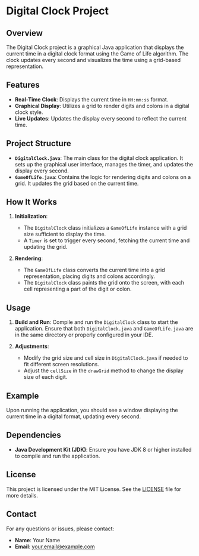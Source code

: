 # Digital Clock Project

## Overview

The Digital Clock project is a graphical Java application that displays the current time in a digital clock format using the Game of Life algorithm. The clock updates every second and visualizes the time using a grid-based representation.

## Features

- **Real-Time Clock**: Displays the current time in `HH:mm:ss` format.
- **Graphical Display**: Utilizes a grid to render digits and colons in a digital clock style.
- **Live Updates**: Updates the display every second to reflect the current time.

## Project Structure

- **`DigitalClock.java`**: The main class for the digital clock application. It sets up the graphical user interface, manages the timer, and updates the display every second.
- **`GameOfLife.java`**: Contains the logic for rendering digits and colons on a grid. It updates the grid based on the current time.

## How It Works

1. **Initialization**: 
   - The `DigitalClock` class initializes a `GameOfLife` instance with a grid size sufficient to display the time.
   - A `Timer` is set to trigger every second, fetching the current time and updating the grid.

2. **Rendering**: 
   - The `GameOfLife` class converts the current time into a grid representation, placing digits and colons accordingly.
   - The `DigitalClock` class paints the grid onto the screen, with each cell representing a part of the digit or colon.

## Usage

1. **Build and Run**: Compile and run the `DigitalClock` class to start the application. Ensure that both `DigitalClock.java` and `GameOfLife.java` are in the same directory or properly configured in your IDE.

2. **Adjustments**:
   - Modify the grid size and cell size in `DigitalClock.java` if needed to fit different screen resolutions.
   - Adjust the `cellSize` in the `drawGrid` method to change the display size of each digit.

## Example

Upon running the application, you should see a window displaying the current time in a digital format, updating every second.

## Dependencies

- **Java Development Kit (JDK)**: Ensure you have JDK 8 or higher installed to compile and run the application.

## License

This project is licensed under the MIT License. See the [LICENSE](LICENSE) file for more details.

## Contact

For any questions or issues, please contact:

- **Name**: Your Name
- **Email**: your.email@example.com
